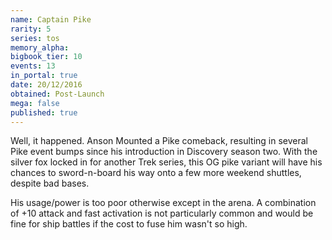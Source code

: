 ```yaml
---
name: Captain Pike
rarity: 5
series: tos
memory_alpha:
bigbook_tier: 10
events: 13
in_portal: true
date: 20/12/2016
obtained: Post-Launch
mega: false
published: true
---
```


Well, it happened. Anson Mounted a Pike comeback, resulting in several Pike event bumps since his introduction in Discovery season two. With the silver fox locked in for another Trek series, this OG pike variant will have his chances to sword-n-board his way onto a few more weekend shuttles, despite bad bases.

His usage/power is too poor otherwise except in the arena. A combination of +10 attack and fast activation is not particularly common and would be fine for ship battles if the cost to fuse him wasn't so high.
